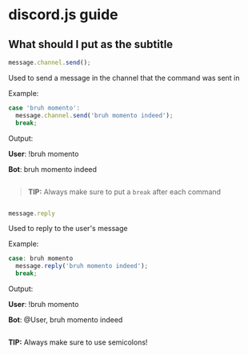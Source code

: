 # discord.js guide

## What should I put as the subtitle

```js
message.channel.send();
```

Used to send a message in the channel that the command was sent in

Example:

```js
case 'bruh momento':
  message.channel.send('bruh momento indeed');
  break;
```

Output:

**User**: !bruh momento

**Bot**: bruh momento indeed


```
```
> **TIP:** Always make sure to put a `break` after each command
```
```
```js
message.reply
```
Used to reply to the user's message

Example:
```js
case: bruh momento
  message.reply('bruh momento indeed');
  break;
```

Output:

**User**: !bruh momento

**Bot**: @User, bruh momento indeed
```
```
**TIP:** Always make sure to use semicolons!
```
```
